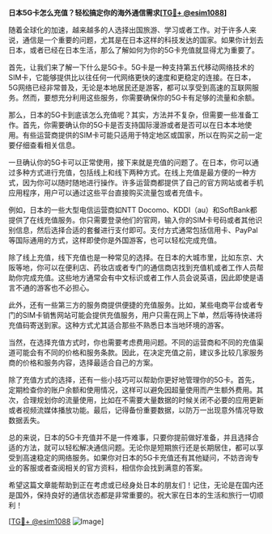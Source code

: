 **日本5G卡怎么充值？轻松搞定你的海外通信需求[[TG💪+ @esim1088](https://t.me/s/esim1088)]**

随着全球化的加速，越来越多的人选择出国旅游、学习或者工作。对于许多人来说，通信是一个重要的问题，尤其是在日本这样的科技发达的国家。如果你计划去日本，或者已经在日本生活，那么了解如何为你的5G卡充值就显得尤为重要了。

首先，让我们来了解一下什么是5G卡。5G卡是一种支持第五代移动网络技术的SIM卡，它能够提供比以往任何一代网络更快的速度和更稳定的连接。在日本，5G网络已经非常普及，无论是本地居民还是游客，都可以享受到高速的互联网服务。然而，要想充分利用这些服务，你需要确保你的5G卡有足够的流量和余额。

那么，日本的5G卡到底该怎么充值呢？其实，方法并不复杂，但需要一些准备工作。首先，你需要确认你的5G卡是否支持国际漫游或者是否可以在日本本地使用。有些运营商提供的SIM卡可能只适用于特定地区或国家，所以在购买之前一定要仔细查看相关信息。

一旦确认你的5G卡可以正常使用，接下来就是充值的问题了。在日本，你可以通过多种方式进行充值，包括线上和线下两种方式。在线上充值是最方便的一种方式，因为你可以随时随地进行操作。许多运营商都提供了自己的官方网站或者手机应用程序，用户可以通过这些平台直接购买流量包或者充值卡。

例如，日本的一些大型电信运营商如NTT Docomo、KDDI（au）和SoftBank都提供了在线充值服务。你只需要登录他们的官网，输入你的SIM卡号码或者其他识别信息，然后选择合适的套餐进行支付即可。支付方式通常包括信用卡、PayPal等国际通用的方式，这样即使你是外国游客，也可以轻松完成充值。

除了线上充值，线下充值也是一种常见的选择。在日本的大城市里，比如东京、大阪等地，你可以在便利店、药妆店或者专门的通信商店找到充值机或者工作人员帮助你完成充值。这些地方通常会有中文标识或者工作人员会说英语，因此即使是语言不通的游客也不必担心。

此外，还有一些第三方的服务商提供便捷的充值服务。比如，某些电商平台或者专门的SIM卡销售网站可能会提供充值服务，用户只需在网上下单，然后等待快递将充值码寄送到家。这种方式尤其适合那些不熟悉日本当地环境的游客。

当然，在选择充值方式时，你也需要考虑费用问题。不同的运营商和不同的充值渠道可能会有不同的价格和服务条款。因此，在决定充值之前，建议多比较几家服务商的价格和服务内容，选择最适合自己的方案。

除了充值方式的选择，还有一些小技巧可以帮助你更好地管理你的5G卡。首先，定期检查你的账户余额和使用情况，这样可以避免因超量使用而产生额外费用。其次，合理规划你的流量使用，比如在不需要大量数据的时候关闭不必要的应用更新或者视频流媒体播放功能。最后，记得备份重要数据，以防万一出现意外情况导致数据丢失。

总的来说，日本的5G卡充值并不是一件难事，只要你提前做好准备，并且选择合适的方法，就可以轻松解决通信问题。无论你是短期旅行还是长期居住，都可以享受到高速稳定的网络服务。如果你对日本的5G卡充值还有其他疑问，不妨咨询专业的客服或者查阅相关的官方资料，相信你会找到满意的答案。

希望这篇文章能帮助到正在考虑或已经身处日本的朋友们！记住，无论是在国内还是国外，保持良好的通信状态都是非常重要的。祝大家在日本的生活和旅行一切顺利！

[[TG💪+ @esim1088](https://t.me/s/esim1088) ![Image](https://i.postimg.cc/4NQfJmqS/Snipaste-2025-05-13-00-14-12.png)]